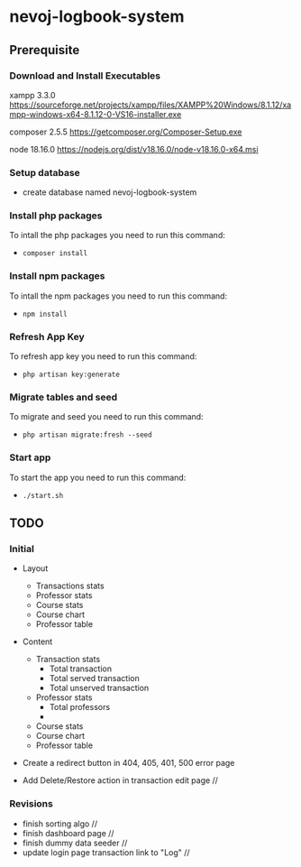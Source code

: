 # nevoj-logbook-system

## Prerequisite

### Download and Install Executables
xampp 3.3.0 
https://sourceforge.net/projects/xampp/files/XAMPP%20Windows/8.1.12/xampp-windows-x64-8.1.12-0-VS16-installer.exe

composer 2.5.5
https://getcomposer.org/Composer-Setup.exe

node 18.16.0
https://nodejs.org/dist/v18.16.0/node-v18.16.0-x64.msi

### Setup database
- create database named nevoj-logbook-system

### Install php packages
To intall the php packages you need to run this command:
- `composer install`

### Install npm packages
To intall the npm packages you need to run this command:
- `npm install`

### Refresh App Key
To refresh app key you need to run this command:
- `php artisan key:generate`

### Migrate tables and seed
To migrate and seed you need to run this command:
- `php artisan migrate:fresh --seed`

### Start app
To start the app you need to run this command:
- `./start.sh`


## TODO

### Initial
- Layout
  - Transactions stats
  - Professor stats
  - Course stats
  - Course chart
  - Professor table

- Content
  - Transaction stats
    - Total transaction
    - Total served transaction
    - Total unserved transaction
  - Professor stats
    - Total professors
    - 
  - Course stats
  - Course chart
  - Professor table
- Create a redirect button in 404, 405, 401, 500 error page
- Add Delete/Restore action in transaction edit page //

### Revisions
- finish sorting algo // 
- finish dashboard page //
- finish dummy data seeder //
- update login page transaction link to "Log" //
